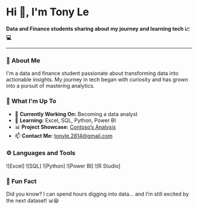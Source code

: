 # Hi 👋, I'm Tony Le

**Data and Finance students sharing about my journey and learning tech 📈💻**

---

### 🌟 About Me
I'm a data and finance student passionate about transforming data into actionable insights. My journey in tech began with curiosity and has grown into a pursuit of mastering analytics.

### 🔭 What I'm Up To
- 🌱 **Currently Working On:** Becoming a data analyst
- 📘 **Learning:** Excel, SQL, Python, Power BI
- 📊 **Project Showcase:** [Contoso’s Analysis](https://app.powerbi.com/view?r=eyJrIjoiNDIyZGU0N2YtMGRjMi00NzAxLWE4NzUtN2Y3YzlhMzQ4YTE3IiwidCI6Ijc4NGU5YWE4LWI4ZjQtNGFhOS1iMTgzLTE5ODExNjE5YjllZSJ9)
- 📫 **Contact Me:** [tonyle.2814@gmail.com](mailto:tonyle.2814@gmail.com)

### ⚙️ Languages and Tools
![Excel]
![SQL]
![Python]
![Power BI]
![R Studio]

### 🎉 Fun Fact
Did you know? I can spend hours digging into data... and I’m still excited by the next dataset! 📊😆
